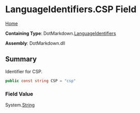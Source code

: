 <a name="_top"></a>

# LanguageIdentifiers\.CSP Field

[Home](../../../README.md#_top)

**Containing Type**: DotMarkdown\.[LanguageIdentifiers](../README.md#_top)

**Assembly**: DotMarkdown\.dll

## Summary

Identifier for CSP\.

```csharp
public const string CSP = "csp"
```

### Field Value

System\.[String](https://docs.microsoft.com/en-us/dotnet/api/system.string)